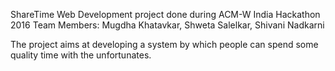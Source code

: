 ShareTime
Web Development project done during ACM-W India Hackathon 2016
Team Members: Mugdha Khatavkar, Shweta Salelkar, Shivani Nadkarni

The project aims at developing a system by which people can spend some quality time with the unfortunates.
